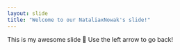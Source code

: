 ```yaml
---
layout: slide
title: "Welcome to our NataliaxNowak's slide!"
---
```

This is my awesome slide :tada:
Use the left arrow to go back!
